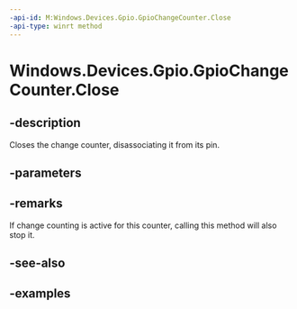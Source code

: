 ```yaml
---
-api-id: M:Windows.Devices.Gpio.GpioChangeCounter.Close
-api-type: winrt method
---
```


<!-- Method syntax.
public void GpioChangeCounter.Close()
-->

# Windows.Devices.Gpio.GpioChangeCounter.Close

## -description
Closes the change counter, disassociating it from its pin.

## -parameters

## -remarks
If change counting is active for this counter, calling this method will also stop it.

## -see-also

## -examples

